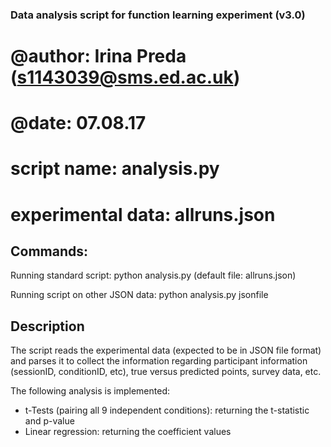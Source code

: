 ### Data analysis script for function learning experiment (v3.0)

# @author: Irina Preda (s1143039@sms.ed.ac.uk)
# @date: 07.08.17

# script name: analysis.py
# experimental data: allruns.json


## Commands: 

Running standard script: 		python analysis.py 
(default file: allruns.json)

Running script on other JSON data: 	python analysis.py jsonfile 

## Description

The script reads the experimental data (expected to be in JSON file format) and parses it to collect the information regarding participant information (sessionID, conditionID, etc), true versus predicted points, survey data, etc.

The following analysis is implemented:

- t-Tests (pairing all 9 independent conditions): returning the t-statistic and p-value
- Linear regression: returning the coefficient values
